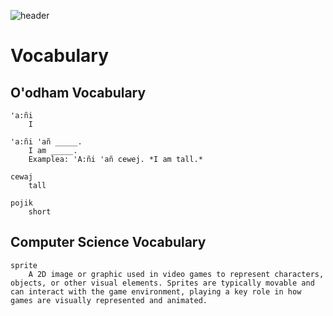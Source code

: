 ![header](assets/header.png)

# Vocabulary

## O'odham Vocabulary
```{glossary}
'a:ñi
    I

'a:ñi 'añ _____.
    I am _____.
    Examplea: 'A:ñi 'añ cewej. *I am tall.*

cewaj
    tall

pojik
    short

```

## Computer Science Vocabulary

```{glossary}
sprite
    A 2D image or graphic used in video games to represent characters, objects, or other visual elements. Sprites are typically movable and can interact with the game environment, playing a key role in how games are visually represented and animated.
```